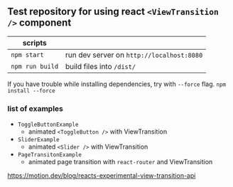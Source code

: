 ## Test repository for using react `<ViewTransition />` component

| scripts         |                                           |
| --------------- | ----------------------------------------- |
| `npm start`     | run dev server on `http://localhost:8080` |
| `npm run build` | build files into `/dist/`                 |

If you have trouble while installing dependencies, try with `--force` flag.
`npm install --force`

### list of examples
- `ToggleButtonExample`
  - animated `<ToggleButton />` with ViewTransition
- `SliderExample`
  - animated `<Slider />` with ViewTransition
- `PageTransitonExample`
  - animated page transition with `react-router` and ViewTransition

https://motion.dev/blog/reacts-experimental-view-transition-api
